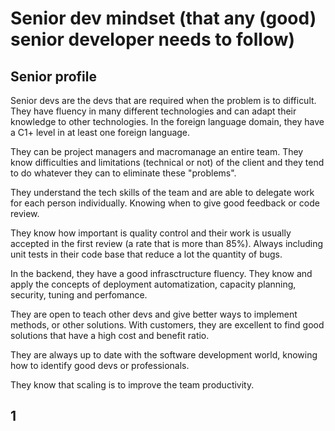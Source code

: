 # Senior dev mindset (that any (good) senior developer needs to follow)

## Senior profile
Senior devs are the devs that are required when the problem is to difficult. They have fluency in many different technologies and can adapt their knowledge to other technologies. In the foreign language domain, they have a C1+ level in at least one foreign language.

They can be project managers and macromanage an entire team. They know difficulties and limitations (technical or not) of the client and they tend to do whatever they can to eliminate these "problems".

They understand the tech skills of the team and are able to delegate work for each person individually. Knowing when to give good feedback or code review.

They know how important is quality control and their work is usually accepted in the first review (a rate that is more than 85%). Always including unit tests in their code base that reduce a lot the quantity of bugs.

In the backend, they have a good infrasctructure fluency. They know and apply the concepts of deployment automatization, capacity planning, security, tuning and perfomance.

They are open to teach other devs and give better ways to implement methods, or other solutions. With customers, they are excellent to find good solutions that have a high cost and benefit ratio.

They are always up to date with the software development world, knowing how to identify good devs or professionals.

They know that scaling is to improve the team productivity.

## 1 
